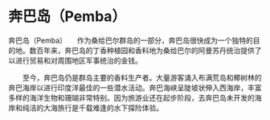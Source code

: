 #	奔巴岛（Pemba）
奔巴岛（Pemba）　　作为桑给巴尔群岛的一部分，奔巴岛很快成为一个独特的目的地。数百年来，奔巴岛的丁香种植园和香料地为桑给巴尔的阿曼苏丹统治提供了以进行贸易和对周围地区军事统治的金钱。 

　　至今，奔巴岛仍是群岛主要的香料生产者。大量游客涌入布满荒岛和椰树林的奔巴海岸以进行印度洋最佳的一些潜水活动。奔巴海峡呈陡坡状伸入西海岸，丰富多样的海洋生物和珊瑚非常特别。因为旅游业还在起步阶段，去奔巴岛未开发的海岸和纯洁的大海旅行是千载难逢的水下探险体验。 